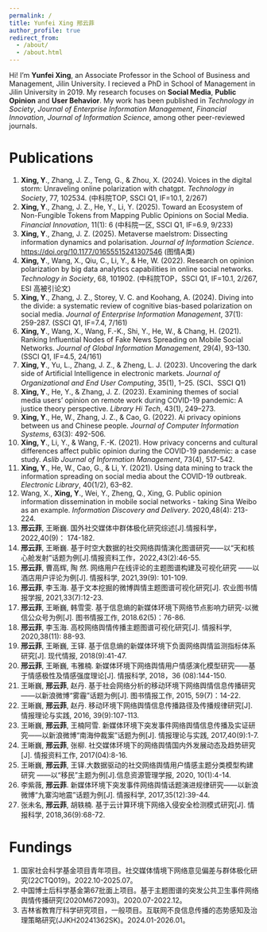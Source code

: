 ```yaml
---
permalink: /
title: Yunfei Xing 邢云菲
author_profile: true
redirect_from: 
  - /about/
  - /about.html
---
```


Hi! I’m **Yunfei Xing**, an Associate Professor in the School of Business and Management, Jilin University. I recieved a PhD in School of Management in Jilin University in 2019. My research focuses on **Social Media**, **Public Opinion** and **User Behavior**. My work has been published in *Technology in Society*, *Journal of Enterprise Information Management*, *Financial Innovation*, *Journal of Information Science*, among other peer-reviewed journals.

Publications
======
1. **Xing, Y**., Zhang, J. Z., Teng, G., & Zhou, X. (2024). Voices in the digital storm: Unraveling online polarization with chatgpt. *Technology in Society*, 77, 102534. (中科院TOP, SSCI Q1, IF=10.1, 2/267)
2. **Xing, Y**., Zhang, J. Z., He, Y., Li, Y. (2025). Toward an Ecosystem of Non-Fungible Tokens from Mapping Public Opinions on Social Media. *Financial Innovation*, 11(1): 6 (中科院一区, SSCI Q1, IF=6.9, 9/233)
3. **Xing, Y**., Zhang, J. Z. (2025). Metaverse maelstrom: Dissecting information dynamics and polarisation. *Journal of Information Science*. https://doi.org/10.1177/01655515241307546 (图情A类)
4. **Xing, Y**., Wang, X., Qiu, C., Li, Y., & He, W. (2022). Research on opinion polarization by big data analytics capabilities in online social networks. *Technology in Society*, 68, 101902. (中科院TOP，SSCI Q1, IF=10.1, 2/267, ESI 高被引论文)
5. **Xing, Y**., Zhang, J. Z., Storey, V. C. and Koohang, A. (2024). Diving into the divide: a systematic review of cognitive bias-based polarization on social media. *Journal of Enterprise Information Management*, 37(1): 259-287. (SSCI Q1, IF=7.4, 7/161)
6. **Xing, Y**., Wang, X., Wang, F.-K., Shi, Y., He, W., & Chang, H. (2021). Ranking Influential Nodes of Fake News Spreading on Mobile Social Networks. *Journal of Global Information Management*, 29(4), 93–130. (SSCI Q1, IF=4.5, 24/161)
7. **Xing, Y**., Yu, L., Zhang, J. Z., & Zheng, L. J. (2023). Uncovering the dark side of Artificial Intelligence in electronic markets. *Journal of Organizational and End User Computing*, 35(1), 1–25. (SCI、SSCI Q1)
8. **Xing, Y**., He, Y., & Zhang, J. Z. (2023). Examining themes of social media users’ opinion on remote work during COVID-19 pandemic: A justice theory perspective. *Library Hi Tech*, 43(1), 249–273.
9. **Xing, Y**., He, W., Zhang, J. Z., & Cao, G. (2022). Ai privacy opinions between us and Chinese people. *Journal of Computer Information Systems*, 63(3): 492-506.
10. **Xing, Y**., Li, Y., & Wang, F.-K. (2021). How privacy concerns and cultural differences affect public opinion during the COVID-19 pandemic: a case study. *Aslib Journal of Information Management*, 73(4), 517-542.
11. **Xing, Y**., He, W., Cao, G., & Li, Y. (2021). Using data mining to track the information spreading on social media about the COVID-19 outbreak. *Electronic Library*, 40(1/2), 63–82.
12. Wang, X., **Xing, Y**., Wei, Y., Zheng, Q., Xing, G. Public opinion information dissemination in mobile social networks - taking Sina Weibo as an example. *Information Discovery and Delivery*. 2020,48(4): 213-224.
13. **邢云菲**, 王晰巍. 国外社交媒体中群体极化研究综述[J].情报科学，2022,40(9)： 174-182.
14. **邢云菲**, 王晰巍. 基于时空大数据的社交网络舆情演化图谱研究——以“天和核心舱发射”话题为例[J].情报资料工作，2022,43(2):46-55.
15. **邢云菲**, 曹高辉, 陶 然. 网络用户在线评论的主题图谱构建及可视化研究 ——以酒店用户评论为例[J]. 情报科学, 2021,39(9): 101-109.
16. **邢云菲**, 李玉海. 基于文本挖掘的微博舆情主题图谱可视化研究[J]. 农业图书情报学报, 2021,33(7):12-23.
17. **邢云菲**, 王晰巍, 韩雪雯. 基于信息熵的新媒体环境下网络节点影响力研究-以微信公众号为例[J]. 图书情报工作, 2018.62(5)：76-86.
18. **邢云菲**, 李玉海. 高校网络舆情传播主题图谱可视化研究[J]. 情报科学, 2020,38(11): 88-93.
19. **邢云菲**, 王晰巍, 王铎. 基于信息熵的新媒体环境下负面网络舆情监测指标体系研究[J]. 现代情报, 2018(9):41-47.
20. **邢云菲**, 王晰巍, 韦雅楠. 新媒体环境下网络舆情用户情感演化模型研究——基于情感极性及情感强度理论[J]. 情报科学, 2018，36 (08):144-150.
21. 王晰巍, **邢云菲**, 赵丹. 基于社会网络分析的移动环境下网络舆情信息传播研究——以新浪微博“雾霾”话题为例[J]. 图书情报工作, 2015, 59(7)：14-22.
22. 王晰巍, **邢云菲**, 赵丹. 移动环境下网络舆情信息传播路径及传播规律研究[J]. 情报理论与实践, 2016, 39(9):107-113.
23. 王晰巍, **邢云菲**, 王楠阿雪. 新媒体环境下突发事件网络舆情信息传播及实证研究——以新浪微博“南海仲裁案”话题为例[J]. 情报理论与实践, 2017,40(9):1-7.
24. 王晰巍, **邢云菲**, 张柳. 社交媒体环境下的网络舆情国内外发展动态及趋势研究[J]. 情报资料工作, 2017(04):8-16.
25. 王晰巍, **邢云菲**, 王铎.大数据驱动的社交网络舆情用户情感主题分类模型构建研究 ——以“移民”主题为例[J].信息资源管理学报, 2020, 10(1):4-14.
26. 李紫薇, **邢云菲**. 新媒体环境下突发事件网络舆情话题演进规律研究——以新浪微博“九寨沟地震”话题为例[J]. 情报科学, 2017,35(12):39-44.
27. 张未名, **邢云菲**, 胡轶楠. 基于云计算环境下网络入侵安全检测模式研究[J]. 情报科学, 2018,36(9):68-72.

Fundings
======
1. 国家社会科学基金项目青年项目。社交媒体情境下网络意见偏差与群体极化研究(22CTQ019)。2022.10-2025.07。
2. 中国博士后科学基金第67批面上项目。基于主题图谱的突发公共卫生事件网络舆情传播研究(2020M672093)。2020.07-2022.12。
3. 吉林省教育厅科学研究项目，一般项目。互联网不良信息传播的态势感知及治理策略研究(JJKH20241362SK)。2024.01-2026.01。

